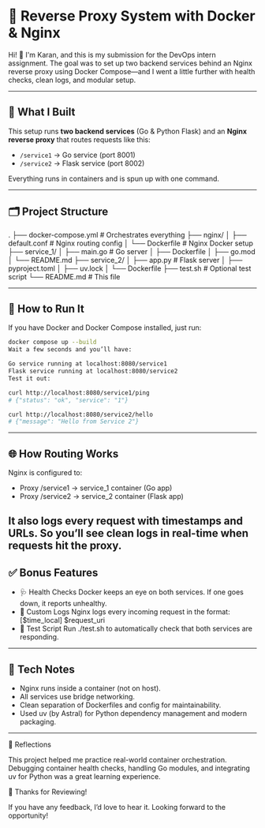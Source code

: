 # 🚀 Reverse Proxy System with Docker & Nginx

Hi! 👋 I'm Karan, and this is my submission for the DevOps intern assignment. The goal was to set up two backend services behind an Nginx reverse proxy using Docker Compose—and I went a little further with health checks, clean logs, and modular setup.

---

## 🔧 What I Built

This setup runs **two backend services** (Go & Python Flask) and an **Nginx reverse proxy** that routes requests like this:

- `/service1` → Go service (port 8001)
- `/service2` → Flask service (port 8002)

Everything runs in containers and is spun up with one command.

---

## 🗂️ Project Structure

.
├── docker-compose.yml # Orchestrates everything
├── nginx/
│ ├── default.conf # Nginx routing config
│ └── Dockerfile # Nginx Docker setup
├── service_1/
│ ├── main.go # Go server
│ ├── Dockerfile
│ ├── go.mod
│ └── README.md
├── service_2/
│ ├── app.py # Flask server
│ ├── pyproject.toml
│ ├── uv.lock
│ └── Dockerfile
├── test.sh # Optional test script
└── README.md # This file


---

## 🧪 How to Run It

If you have Docker and Docker Compose installed, just run:

```bash
docker compose up --build
Wait a few seconds and you’ll have:

Go service running at localhost:8080/service1
Flask service running at localhost:8080/service2
Test it out:

curl http://localhost:8080/service1/ping
# {"status": "ok", "service": "1"}

curl http://localhost:8080/service2/hello
# {"message": "Hello from Service 2"}
```
---
## 🌐 How Routing Works

Nginx is configured to:

- Proxy /service1 → service_1 container (Go app)
- Proxy /service2 → service_2 container (Flask app)

It also logs every request with timestamps and URLs. So you’ll see clean logs in real-time when requests hit the proxy.
---
## ✅ Bonus Features

- 🩺 Health Checks
Docker keeps an eye on both services. If one goes down, it reports unhealthy.
- 📄 Custom Logs
Nginx logs every incoming request in the format:
[$time_local] $request_uri
- 🧪 Test Script
Run ./test.sh to automatically check that both services are responding.
---
## 🧼 Tech Notes

- Nginx runs inside a container (not on host).
- All services use bridge networking.
- Clean separation of Dockerfiles and config for maintainability.
- Used uv (by Astral) for Python dependency management and modern packaging.
---
💬 Reflections

This project helped me practice real-world container orchestration. Debugging container health checks, handling Go modules, and integrating uv for Python was a great learning experience.

🤝 Thanks for Reviewing!

If you have any feedback, I’d love to hear it.
Looking forward to the opportunity!

